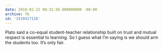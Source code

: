 ```yaml
---
date: 2018-02-22 08:31:56.000000000 -08:00
archive: fb
id: '1519317116'
---
```


Plato said a co-equal student-teacher relationship built on trust and mutual respect is essential to learning. So I guess what I’m saying is we should arm the students too. It’s only fair.

